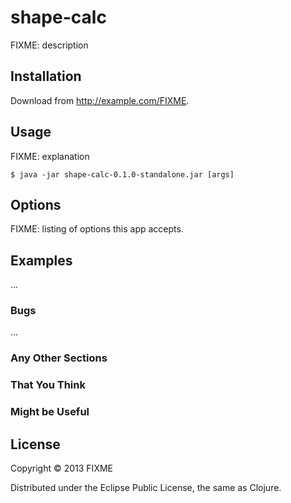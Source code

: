 # shape-calc

FIXME: description

## Installation

Download from http://example.com/FIXME.

## Usage

FIXME: explanation

    $ java -jar shape-calc-0.1.0-standalone.jar [args]

## Options

FIXME: listing of options this app accepts.

## Examples

...

### Bugs

...

### Any Other Sections
### That You Think
### Might be Useful

## License

Copyright © 2013 FIXME

Distributed under the Eclipse Public License, the same as Clojure.
